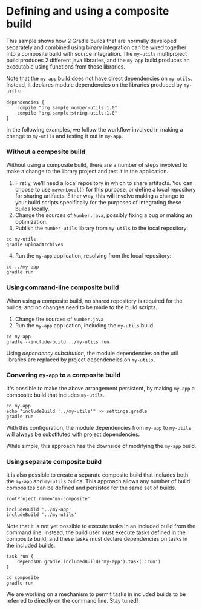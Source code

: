 # Defining and using a composite build

This sample shows how 2 Gradle builds that are normally developed separately and combined using binary integration can be wired together into a composite build with source integration. The `my-utils` multiproject build produces 2 different java libraries, and the `my-app` build produces an executable using functions from those libraries.

Note that the `my-app` build does not have direct dependencies on `my-utils`. Instead, it declares module dependencies on the libraries produced by `my-utils`:

```
dependencies {
    compile "org.sample:number-utils:1.0"
    compile "org.sample:string-utils:1.0"
}
```

In the following examples, we follow the workflow involved in making a change to `my-utils` and testing it out in `my-app`.

### Without a composite build

Without using a composite build, there are a number of steps involved to make a change to the library project and test it in the application. 

1. Firstly, we'll need a local repository in which to share artifacts. You can choose to use `mavenLocal()` for this purpose, or define a local repository for sharing artifacts. Either way, this will involve making a change to your build scripts specifically for the purposes of integrating these builds locally.
2. Change the sources of `Number.java`, possibly fixing a bug or making an optimization.
3. Publish the `number-utils` library from `my-utils` to the local repository:

```
cd my-utils
gradle uploadArchives
```

4. Run the `my-app` application, resolving from the local repository:
```
cd ../my-app
gradle run
```

### Using command-line composite build

When using a composite build, no shared repository is required for the builds, and no changes need to be made to the build scripts.

1. Change the sources of `Number.java`
2. Run the `my-app` application, including the `my-utils` build.

```
cd my-app
gradle --include-build ../my-utils run
```

Using *dependency substitution*, the module dependencies on the util libraries are replaced by project dependencies on `my-utils`.

### Convering `my-app` to a composite build

It's possible to make the above arrangement persistent, by making `my-app` a composite build that includes `my-utils`. 

```
cd my-app
echo "includeBuild '../my-utils'" >> settings.gradle
gradle run
```

With this configuration, the module dependencies from `my-app` to `my-utils` will always be substituted with project dependencies.

While simple, this approach has the downside of modifying the `my-app` build.

### Using separate composite build

It is also possible to create a separate composite build that includes both the `my-app` and `my-utils` builds. This approach allows any number of build composites can be defined and persisted for the same set of builds.

```
rootProject.name='my-composite'

includeBuild '../my-app'
includeBuild '../my-utils'
```

Note that it is not yet possible to execute tasks in an included build from the command line. Instead, the build user must execute tasks defined in the composite build, and these tasks must declare dependencies on tasks in the included builds.

```
task run {
    dependsOn gradle.includedBuild('my-app').task(':run')
}
```

```
cd composite
gradle run
```

We are working on a mechanism to permit tasks in included builds to be referred to directly on the command line. Stay tuned!
